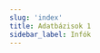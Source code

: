 ```yaml
---
slug: 'index'
title: Adatbázisok 1
sidebar_label: Infók
---
```



<!--stackedit_data:
eyJoaXN0b3J5IjpbMTUxNDM1MjI0OV19
-->